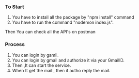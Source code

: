 ### To Start

1. You have to install all the package by "npm install" command
2. You have to run the command "nodemon index.js".

Then You can check all the API's on postman

### Process

1. You can login by gamil.
2. You can login by gmail and authorize it via your GmailID.
3. Then ,It can start the service.
4. When It get the mail , then it autho reply the mail.